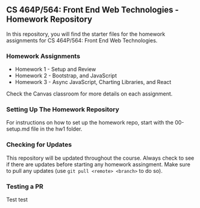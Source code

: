 ## CS 464P/564: Front End Web Technologies - Homework Repository

In this repository, you will find the starter files for the homework assignments for CS 464P/564: Front End Web Technologies.

### Homework Assignments

- Homework 1 - Setup and Review
- Homework 2 - Bootstrap, and JavaScript
- Homework 3 - Async JavaScript, Charting Libraries, and React

Check the Canvas classroom for more details on each assignment.

### Setting Up The Homework Repository

For instructions on how to set up the homework repo, start with the 00-setup.md file in the hw1 folder.

### Checking for Updates

This repository will be updated throughout the course. Always check to see if there are updates before starting any homework assingment. Make sure to pull any updates (use `git pull <remote> <branch>` to do so).

### Testing a PR

Test test 
